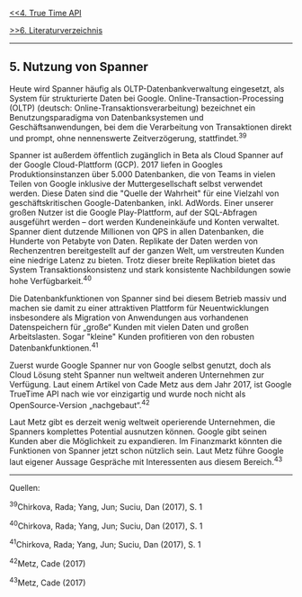 [<<4. True Time API](TrueTimeAPI.md)

[>>6. Literaturverzeichnis](Literaturverzeichnis.md)

***


## 5. Nutzung von Spanner ##

Heute wird Spanner häufig als OLTP-Datenbankverwaltung eingesetzt, als System für strukturierte Daten bei Google. Online-Transaction-Processing (OLTP) (deutsch: Online-Transaktionsverarbeitung) bezeichnet ein Benutzungsparadigma von Datenbanksystemen und Geschäftsanwendungen, bei dem die Verarbeitung von Transaktionen direkt und prompt, ohne nennenswerte Zeitverzögerung, stattfindet.<sup>39</sup>

Spanner ist außerdem öffentlich zugänglich in Beta als Cloud Spanner auf der Google Cloud-Plattform (GCP). 2017 liefen in Googles Produktionsinstanzen über 5.000 Datenbanken, die von Teams in vielen Teilen von Google inklusive der Muttergesellschaft selbst verwendet werden. Diese Daten sind die "Quelle der Wahrheit" für eine Vielzahl von geschäftskritischen Google-Datenbanken, inkl. AdWords. Einer unserer großen Nutzer ist die Google Play-Plattform, auf der SQL-Abfragen ausgeführt werden – dort werden Kundeneinkäufe und Konten verwaltet. Spanner dient dutzende Millionen von QPS in allen Datenbanken, die Hunderte von Petabyte von Daten. Replikate der Daten werden von Rechenzentren bereitgestellt auf der ganzen Welt, um verstreuten Kunden eine niedrige Latenz zu bieten. Trotz dieser breite Replikation bietet das System Transaktionskonsistenz und stark konsistente Nachbildungen sowie hohe Verfügbarkeit.<sup>40</sup>

Die Datenbankfunktionen von Spanner sind bei diesem Betrieb massiv und machen sie damit zu einer attraktiven Plattform für Neuentwicklungen insbesondere als Migration von Anwendungen aus vorhandenen Datenspeichern für „große“ Kunden mit vielen Daten und großen Arbeitslasten. Sogar "kleine" Kunden profitieren von den robusten Datenbankfunktionen.<sup>41</sup>   

Zuerst wurde Google Spanner nur von Google selbst genutzt, doch als Cloud Lösung steht Spanner nun weltweit anderen Unternehmen zur Verfügung. Laut einem Artikel von Cade Metz aus dem Jahr 2017, ist Google TrueTime API nach wie vor einzigartig und wurde noch nicht als OpenSource-Version „nachgebaut“.<sup>42</sup>  

Laut Metz gibt es derzeit wenig weltweit operierende Unternehmen, die Spanners komplettes Potential ausnutzen können. Google gibt seinen Kunden aber die Möglichkeit zu expandieren. Im Finanzmarkt könnten die Funktionen von Spanner jetzt schon nützlich sein. Laut Metz führe Google laut eigener Aussage Gespräche mit Interessenten aus diesem Bereich.<sup>43</sup>   

***

Quellen:

<sup>39</sup>Chirkova, Rada; Yang, Jun; Suciu, Dan (2017), S. 1

<sup>40</sup>Chirkova, Rada; Yang, Jun; Suciu, Dan (2017), S. 1

<sup>41</sup>Chirkova, Rada; Yang, Jun; Suciu, Dan (2017), S. 1

<sup>42</sup>Metz, Cade (2017)

<sup>43</sup>Metz, Cade (2017)




